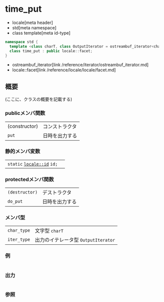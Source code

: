 # time_put
* locale[meta header]
* std[meta namespace]
* class template[meta id-type]

```cpp
namespace std {
  template <class charT, class OutputIterator = ostreambuf_iterator<charT> >
  class time_put : public locale::facet;
}
```
* ostreambuf_iterator[link /reference/iterator/ostreambuf_iterator.md]
* locale::facet[link /reference/locale/locale/facet.md]

## 概要
(ここに、クラスの概要を記載する)

### publicメンバ関数

| | |
|---------------------------------------------------------------------------|-----------------------|
| (constructor) | コンストラクタ |
| `put` | 日時を出力する |

### 静的メンバ変数

| | |
|---------------------------------------------------------------------------------------------------------------------------------------------------------------------------------------------------------------------------------------------------------------|--|
| `static` [`locale::id`](/reference/locale/locale/id.md) `id;` |  |

### protectedメンバ関数

| | |
|---------------------------|-----------------------|
| `(destructor)` | デストラクタ |
| `do_put` | 日時を出力する |

### メンバ型

| | |
|-----------------------------------------------------------------------|----------------------------------------------------------|
| `char_type` | 文字型 `charT` |
| `iter_type` | 出力のイテレータ型 `OutputIterator` |

### 例
```cpp
```

### 出力
```
```

### 参照

